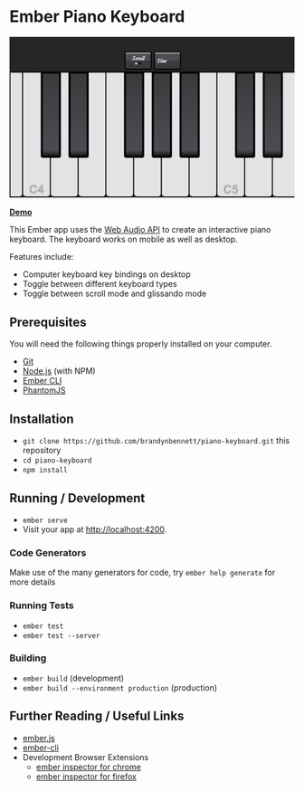 # Ember Piano Keyboard

![piano screenshot](docs/images/piano-screenshot.png)

**[Demo](http://brandynbennett.com/piano/)**

This Ember app uses the [Web Audio API](https://developer.mozilla.org/en-US/docs/Web/API/Web_Audio_API)
to create an interactive piano keyboard. The keyboard works on mobile as well as desktop.

Features include:

* Computer keyboard key bindings on desktop
* Toggle between different keyboard types
* Toggle between scroll mode and glissando mode

## Prerequisites

You will need the following things properly installed on your computer.

* [Git](https://git-scm.com/)
* [Node.js](https://nodejs.org/) (with NPM)
* [Ember CLI](https://ember-cli.com/)
* [PhantomJS](http://phantomjs.org/)

## Installation

* `git clone https://github.com/brandynbennett/piano-keyboard.git` this repository
* `cd piano-keyboard`
* `npm install`

## Running / Development

* `ember serve`
* Visit your app at [http://localhost:4200](http://localhost:4200).

### Code Generators

Make use of the many generators for code, try `ember help generate` for more details

### Running Tests

* `ember test`
* `ember test --server`

### Building

* `ember build` (development)
* `ember build --environment production` (production)

## Further Reading / Useful Links

* [ember.js](http://emberjs.com/)
* [ember-cli](https://ember-cli.com/)
* Development Browser Extensions
  * [ember inspector for chrome](https://chrome.google.com/webstore/detail/ember-inspector/bmdblncegkenkacieihfhpjfppoconhi)
  * [ember inspector for firefox](https://addons.mozilla.org/en-US/firefox/addon/ember-inspector/)
